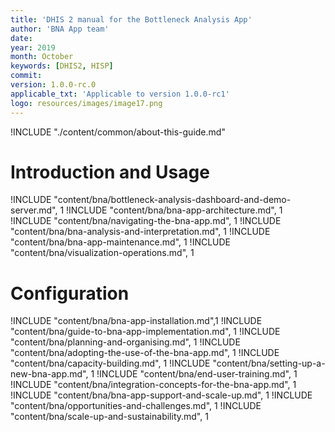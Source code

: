 ```yaml
---
title: 'DHIS 2 manual for the Bottleneck Analysis App'
author: 'BNA App team'
date:
year: 2019
month: October
keywords: [DHIS2, HISP]
commit:
version: 1.0.0-rc.0
applicable_txt: 'Applicable to version 1.0.0-rc1'
logo: resources/images/image17.png
---
```

<!--DHIS2-SECTION-ID:index-->

<!-- if you want to take the about page from the main repo, use the following relative link
!INCLUDE "../../../common/about-this-guide.md"
-->

<!-- if you want to use a custom about page, use the following relative link -->
!INCLUDE "./content/common/about-this-guide.md"


# Introduction and Usage

!INCLUDE "content/bna/bottleneck-analysis-dashboard-and-demo-server.md", 1
!INCLUDE "content/bna/bna-app-architecture.md", 1
!INCLUDE "content/bna/navigating-the-bna-app.md", 1
!INCLUDE "content/bna/bna-analysis-and-interpretation.md", 1
!INCLUDE "content/bna/bna-app-maintenance.md", 1
!INCLUDE "content/bna/visualization-operations.md", 1

# Configuration

!INCLUDE "content/bna/bna-app-installation.md",1
!INCLUDE "content/bna/guide-to-bna-app-implementation.md", 1
!INCLUDE "content/bna/planning-and-organising.md", 1
!INCLUDE "content/bna/adopting-the-use-of-the-bna-app.md", 1
!INCLUDE "content/bna/capacity-building.md", 1
!INCLUDE "content/bna/setting-up-a-new-bna-app.md", 1
!INCLUDE "content/bna/end-user-training.md", 1
!INCLUDE "content/bna/integration-concepts-for-the-bna-app.md", 1
!INCLUDE "content/bna/bna-app-support-and-scale-up.md", 1
!INCLUDE "content/bna/opportunities-and-challenges.md", 1
!INCLUDE "content/bna/scale-up-and-sustainability.md", 1
